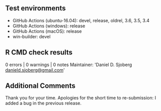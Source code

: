 ## Test environments

* GitHub Actions (ubuntu-16.04): devel, release, oldrel, 3.6, 3.5, 3.4
* GitHub Actions (windows): release
* GitHub Actions (macOS): release
* win-builder: devel

## R CMD check results

0 errors | 0 warnings | 0 notes
  Maintainer: 'Daniel D. Sjoberg <danield.sjoberg@gmail.com>'

## Additional Comments

Thank you for your time.
Apologies for the short time to re-submission: I added a bug in the previous release.
